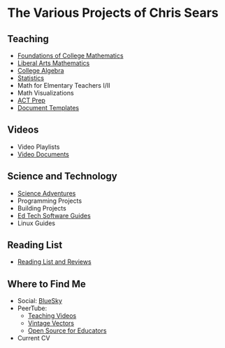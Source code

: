 # The Various Projects of Chris Sears

## Teaching

* [Foundations of College Mathematics](/foundations/foundations.md)
* [Liberal Arts Mathematics](./liberal_arts_math/liberal_arts_mathematics.md)
* [College Algebra](./college_algebra/college_algebra.md)
* [Statistics](./statistics/statistics.md)
* Math for Elmentary Teachers I/II
* Math Visualizations
* [ACT Prep](./act_prep/act_prep.md)
* [Document Templates](./templates/templates.md)

## Videos
* Video Playlists
* [Video Documents](./video_files/video_documents.md)

## Science and Technology
* [Science Adventures](./science_adventures/ScienceAdventures.md)
* Programming Projects
* Building Projects
* [Ed Tech Software Guides ](./software_guides/guides.md)
* Linux Guides

## Reading List
* [Reading List and Reviews](./reading/reading.md)	

## Where to Find Me
* Social: [BlueSky](https://bsky.app/profile/chrissearsky.bsky.social)
* PeerTube:
	- [Teaching Videos](https://spectra.video/c/chris_sears_teaching/videos)
	- [Vintage Vectors](https://spectra.video/c/chris_sears_fun/videos)
	- [Open Source for Educators](https://spectra.video/c/chirs_sears_technology/videos)
* Current CV
